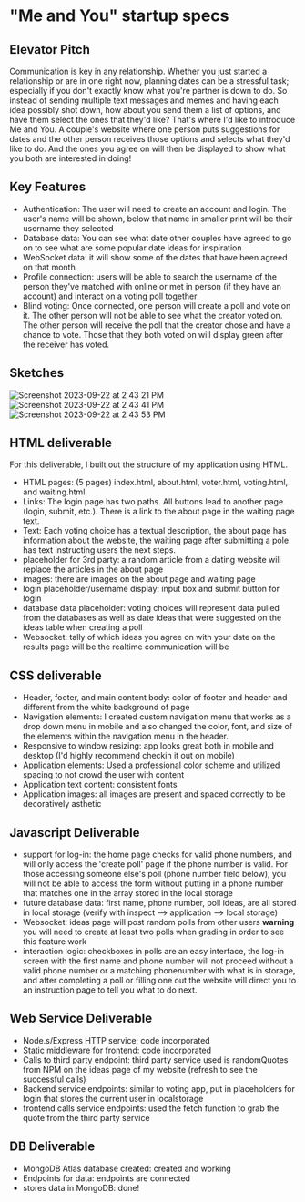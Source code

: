 # "Me and You" startup specs
## Elevator Pitch
Communication is key in any relationship. Whether you just started a relationship or are in one right now, planning dates can be a stressful task; especially if you don't exactly know what you're partner is down to do. So instead of sending multiple text messages and memes and having each idea possibly shot down, how about you send them a list of options, and have them select the ones that they'd like? That's where I'd like to introduce Me and You. A couple's website where one person puts suggestions for dates and the other person receives those options and selects what they'd like to do. And the ones you agree on will then be displayed to show what you both are interested in doing!

## Key Features
- Authentication: The user will need to create an account and login. The user's name will be shown, below that name in smaller print will be their username they selected
- Database data: You can see what date other couples have agreed to go on to see what are some popular date ideas for inspiration
- WebSocket data: it will show some of the dates that have been agreed on that month
- Profile connection: users will be able to search the username of the person they've matched with online or met in person (if they have an account) and interact on a voting poll together
- Blind voting: Once connected, one person will create a poll and vote on it. The other person will not be able to see what the creator voted on. The other person will receive the poll that the creator chose and have a chance to vote. Those that they both voted on will display green after the receiver has voted.

## Sketches
![Screenshot 2023-09-22 at 2 43 21 PM](https://github.com/curryan7/startup/assets/103795725/2c7627fd-f1d5-4aaa-9ba1-db9cfc2d4de5)
![Screenshot 2023-09-22 at 2 43 41 PM](https://github.com/curryan7/startup/assets/103795725/462ab83f-43f5-4650-b0fc-04904d82f829)
![Screenshot 2023-09-22 at 2 43 53 PM](https://github.com/curryan7/startup/assets/103795725/bc70ad16-a047-4eed-9762-e4394eed2058)

## HTML deliverable
For this deliverable, I built out the structure of my application using HTML.
- HTML pages: (5 pages) index.html, about.html, voter.html, voting.html, and waiting.html
- Links: The login page has two paths. All buttons lead to another page (login, submit, etc.). There is a link to the about page in the waiting page text.
- Text: Each voting choice has a textual description, the about page has information about the website, the waiting page after submitting a pole has text instructing users the next steps.
- placeholder for 3rd party: a random article from a dating website will replace the articles in the about page
- images: there are images on the about page and waiting page
- login placeholder/username display: input box and submit button for login
- database data placeholder: voting choices will represent data pulled from the databases as well as date ideas that were suggested on the ideas table when creating a poll
- Websocket: tally of which ideas you agree on with your date on the results page will be the realtime communication will be

## CSS deliverable
- Header, footer, and main content body: color of footer and header and different from the white background of page
- Navigation elements: I created custom navigation menu that works as a drop down menu in mobile and also changed the color, font, and size of the elements within the navigation menu in the header.
- Responsive to window resizing: app looks great both in mobile and desktop (I'd highly recommend checkin it out on mobile)
- Application elements: Used a professional color scheme and utilized spacing to not crowd the user with content
- Application text content: consistent fonts
- Application images: all images are present and spaced correctly to be decoratively asthetic

## Javascript Deliverable
- support for log-in: the home page checks for valid phone numbers, and will only access the 'create poll' page if the phone number is valid. For those accessing someone else's poll (phone number field below), you will not be able to access the form without putting in a phone number that matches one in the array stored in the local storage
- future database data: first name, phone number, poll ideas, are all stored in local storage (verify with inspect --> application --> local storage)
- Websocket: ideas page will post random polls from other users **warning** you will need to create at least two polls when grading in order to see this feature work
- interaction logic: checkboxes in polls are an easy interface, the log-in screen with the first name and phone number will not proceed without a valid phone number or a matching phonenumber with what is in storage, and after completing a poll or filling one out the website will direct you to an instruction page to tell you what to do next.

## Web Service Deliverable
- Node.s/Express HTTP service: code incorporated
- Static middleware for frontend: code incorporated
- Calls to third party endpoint: third party service used is randomQuotes from NPM on the ideas page of my website (refresh to see the successful calls)
- Backend service endpoints: similar to voting app, put in placeholders for login that stores the current user in localstorage
- frontend calls service endpoints: used the fetch function to grab the quote from the third party service

## DB Deliverable
- MongoDB Atlas database created: created and working
- Endpoints for data: endpoints are connected
- stores data in MongoDB: done!
